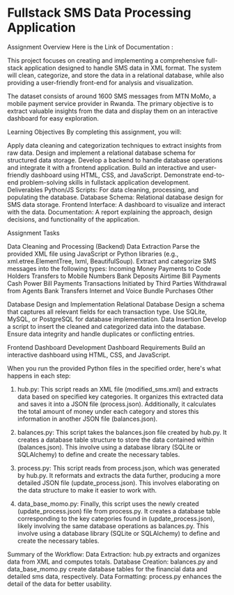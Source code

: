 # Fullstack SMS Data Processing Application
Assignment Overview
Here is the Link of Documentation :

This project focuses on creating and implementing a comprehensive full-stack application designed to handle SMS data in XML format. The system will clean, categorize, and store the data in a relational database, while also providing a user-friendly front-end for analysis and visualization.

The dataset consists of around 1600 SMS messages from MTN MoMo, a mobile payment service provider in Rwanda. The primary objective is to extract valuable insights from the data and display them on an interactive dashboard for easy exploration.

Learning Objectives By completing this assignment, you will:

Apply data cleaning and categorization techniques to extract insights from raw data. Design and implement a relational database schema for structured data storage. Develop a backend to handle database operations and integrate it with a frontend application. Build an interactive and user-friendly dashboard using HTML, CSS, and JavaScript. Demonstrate end-to-end problem-solving skills in fullstack application development. Deliverables Python/JS Scripts: For data cleaning, processing, and populating the database. Database Schema: Relational database design for SMS data storage. Frontend Interface: A dashboard to visualize and interact with the data. Documentation: A report explaining the approach, design decisions, and functionality of the application.

Assignment Tasks

Data Cleaning and Processing (Backend) Data Extraction Parse the provided XML file using JavaScript or Python libraries (e.g., xml.etree.ElementTree, lxml, BeautifulSoup). Extract and categorize SMS messages into the following types: Incoming Money Payments to Code Holders Transfers to Mobile Numbers Bank Deposits Airtime Bill Payments Cash Power Bill Payments Transactions Initiated by Third Parties Withdrawal from Agents Bank Transfers Internet and Voice Bundle Purchases Other

Database Design and Implementation Relational Database Design a schema that captures all relevant fields for each transaction type. Use SQLite, MySQL, or PostgreSQL for database implementation. Data Insertion Develop a script to insert the cleaned and categorized data into the database. Ensure data integrity and handle duplicates or conflicting entries.

Frontend Dashboard Development Dashboard Requirements Build an interactive dashboard using HTML, CSS, and JavaScript.


When you run the provided Python files in the specified order, here's what happens in each step:

1. hub.py:
This script reads an XML file (modified_sms.xml) and extracts data based on specified key categories.
It organizes this extracted data and saves it into a JSON file (process.json).
Additionally, it calculates the total amount of money under each category and stores this information in another JSON file (balances.json).

2. balances.py:
This script takes the balances.json file created by hub.py.
It creates a database table structure to store the data contained within (balances.json). This involve using a database library (SQLite or SQLAlchemy) to define and create the necessary tables.

3. process.py:
This script reads from process.json, which was generated by hub.py.
It reformats and extracts the data further, producing a more detailed JSON file (update_process.json). This involves elaborating on the data structure to make it easier to work with.

4. data_base_momo.py:
Finally, this script uses the newly created (update_process.json) file from process.py.
It creates a database table corresponding to the key categories found in (update_process.json), likely involving the same database operations as balances.py. This involve using a database library (SQLite or SQLAlchemy) to define and create the necessary tables.

Summary of the Workflow:
Data Extraction: hub.py extracts and organizes data from XML and computes totals.
Database Creation: balances.py and data_base_momo.py create database tables for the financial data and detailed sms data, respectively.
Data Formatting: process.py enhances the detail of the data for better usability.
